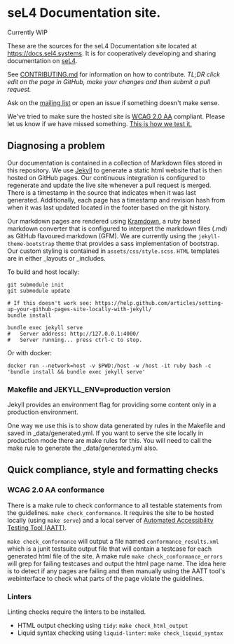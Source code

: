 # seL4 Documentation site.

Currently WIP

These are the sources for the seL4 Documentation site located at <https://docs.sel4.systems>.
It is for cooperatively developing and sharing documentation on [seL4](https://sel4.systems).

See [CONTRIBUTING.md](CONTRIBUTING.md) for information on how to contribute. _TL;DR click edit on the page in GitHub, make your changes and then submit a pull request._

Ask on the [mailing list][mailing-list] or open an issue if something doesn't make sense.

We've tried to make sure the hosted site is [WCAG 2.0 AA](https://www.w3.org/TR/WCAG20/) compliant.  Please let us know if we have missed something.  [This is how we test it.](#wcag-2.0-aa-conformance)

[mailing-list]: https://sel4.systems/lists/listinfo/

## Diagnosing a problem

Our documentation is contained in a collection of Markdown files stored in this repository.
We use [Jekyll](https://jekyllrb.com/) to generate a static html website that is then hosted on GitHub pages.
Our continuous integration is configured to regenerate and update the live site whenever a pull request is merged.
There is a timestamp in the source that indicates when it was last generated.  Additionally, each page has a timestamp and revision hash from when it was last updated located in the footer based on the git history.


Our markdown pages are rendered using [Kramdown](https://kramdown.gettalong.org/), a ruby based markdown converter that is configured
to interpret the markdown files (.md) as GitHub flavoured markdown (GFM).  We are currently using the `jekyll-theme-bootstrap` theme
that provides a sass implementation of bootstrap.  Our custom styling is contained in `assets/css/style.scss`.  `HTML` templates are in either \_layouts or \_includes.

To build and host locally:
```
git submodule init
git submodule update

# If this doesn't work see: https://help.github.com/articles/setting-up-your-github-pages-site-locally-with-jekyll/
bundle install

bundle exec jekyll serve
#   Server address: http://127.0.0.1:4000/
#   Server running... press ctrl-c to stop.
```
Or with docker: 
```
docker run --network=host -v $PWD:/host -w /host -it ruby bash -c 'bundle install && bundle exec jekyll serve'
```

### Makefile and JEKYLL_ENV=production version

Jekyll provides an environment flag for providing some content only in a production environment.

One way we use this is to show data generated by rules in the Makefile and saved in \_data/generated.yml.
If you want to serve the site locally in production mode there are make rules for this.  You will need
to call the make rule to generate the \_data/generated.yml also.

## Quick compliance, style and formatting checks

### WCAG 2.0 AA conformance

There is a make rule to check conformance to all testable statements from the guidelines. `make check_conformance`.
It requires the site to be hosted locally (using `make serve`) and a local server of
[Automated Accessibility Testing Tool (AATT)](https://github.com/paypal/AATT).

`make check_conformance` will output a file named `conformance_results.xml` which is a junit testsuite output file that will
contain a testcase for each generated html file of the site.  A make rule `make check_conformance_errors` will grep for failing testcases
and output the html page name.  The idea here is to detect if any pages are failing and then manually using the AATT tool's webinterface
to check what parts of the page violate the guidelines.

### Linters

Linting checks require the linters to be installed.

- HTML output checking using `tidy`: `make check_html_output`
- Liquid syntax checking using `liquid-linter`: `make check_liquid_syntax`
